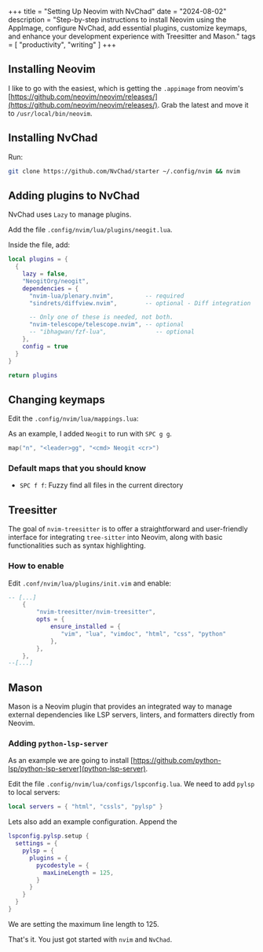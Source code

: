 +++
title = "Setting Up Neovim with NvChad"
date = "2024-08-02"
description = "Step-by-step instructions to install Neovim using the AppImage, configure NvChad, add essential plugins, customize keymaps, and enhance your development experience with Treesitter and Mason."
tags = [
  "productivity",
  "writing"
]
+++

## Installing Neovim

I like to go with the easiest, which is getting the `.appimage` from neovim's [https://github.com/neovim/neovim/releases/](https://github.com/neovim/neovim/releases/).
Grab the latest and move it to `/usr/local/bin/neovim`.

## Installing NvChad

Run:

```sh
git clone https://github.com/NvChad/starter ~/.config/nvim && nvim
```

## Adding plugins to NvChad

NvChad uses `Lazy` to manage plugins.

Add the file `.config/nvim/lua/plugins/neogit.lua`.

Inside the file, add:

```lua
local plugins = {
  {
    lazy = false,
    "NeogitOrg/neogit",
    dependencies = {
      "nvim-lua/plenary.nvim",         -- required
      "sindrets/diffview.nvim",        -- optional - Diff integration

      -- Only one of these is needed, not both.
      "nvim-telescope/telescope.nvim", -- optional
      -- "ibhagwan/fzf-lua",              -- optional
    },
    config = true
  }
}

return plugins
```

## Changing keymaps

Edit the `.config/nvim/lua/mappings.lua`:

As an example, I added `Neogit` to run with `SPC g g`.

```lua
map("n", "<leader>gg", "<cmd> Neogit <cr>")
```

### Default maps that you should know

- `SPC f f`: Fuzzy find all files in the current directory

## Treesitter

The goal of `nvim-treesitter` is to offer a straightforward and user-friendly interface for integrating `tree-sitter` into Neovim, along with basic functionalities such as syntax highlighting.

### How to enable

Edit `.conf/nvim/lua/plugins/init.vim` and enable:

```lua
-- [...]
    {
        "nvim-treesitter/nvim-treesitter",
        opts = {
            ensure_installed = {
               "vim", "lua", "vimdoc", "html", "css", "python"
            },
        },
    },
--[...]
```

## Mason

Mason is a Neovim plugin that provides an integrated way
to manage external dependencies
like LSP servers, linters, and formatters directly from Neovim.

### Adding `python-lsp-server`

As an example we are going to install [https://github.com/python-lsp/python-lsp-server](python-lsp-server).

Edit the file `.config/nvim/lua/configs/lspconfig.lua`.
We need to add `pylsp` to local servers:

```lua
local servers = { "html", "cssls", "pylsp" }
```

Lets also add an example configuration. Append the

```lua
lspconfig.pylsp.setup {
  settings = {
    pylsp = {
      plugins = {
        pycodestyle = {
          maxLineLength = 125,
        }
      }
    }
  }
}
```

We are setting the maximum line length to 125.

That's it.
You just got started with `nvim` and `NvChad`.
